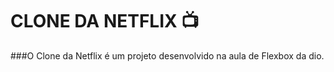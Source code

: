 # CLONE DA NETFLIX :tv:

###O Clone da Netflix é um projeto desenvolvido na aula de Flexbox da dio.

